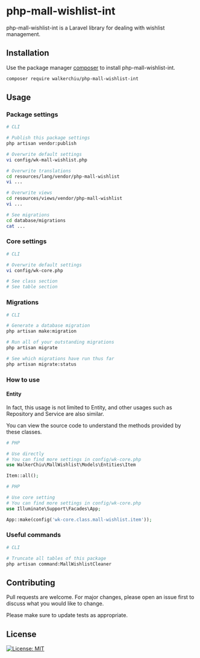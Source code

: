 # php-mall-wishlist-int

php-mall-wishlist-int is a Laravel library for dealing with wishlist management.

## Installation

Use the package manager [composer](https://getcomposer.org/download/) to install php-mall-wishlist-int.

``` bash
composer require walkerchiu/php-mall-wishlist-int
```

## Usage

### Package settings

``` bash
# CLI

# Publish this package settings
php artisan vendor:publish

# Overwrite default settings
vi config/wk-mall-wishlist.php

# Overwrite translations
cd resources/lang/vendor/php-mall-wishlist
vi ...

# Overwrite views
cd resources/views/vendor/php-mall-wishlist
vi ...

# See migrations
cd database/migrations
cat ...
```

### Core settings

``` bash
# CLI

# Overwrite default settings
vi config/wk-core.php

# See class section
# See table section
```

### Migrations

``` bash
# CLI

# Generate a database migration
php artisan make:migration

# Run all of your outstanding migrations
php artisan migrate

# See which migrations have run thus far
php artisan migrate:status
```

### How to use

#### Entity

In fact, this usage is not limited to Entity, and other usages such as Repository and Service are also similar.

You can view the source code to understand the methods provided by these classes.

``` php
# PHP

# Use directly
# You can find more settings in config/wk-core.php
use WalkerChiu\MallWishlist\Models\Entities\Item

Item::all();
```

``` php
# PHP

# Use core setting
# You can find more settings in config/wk-core.php
use Illuminate\Support\Facades\App;

App::make(config('wk-core.class.mall-wishlist.item'));
```

### Useful commands

``` bash
# CLI

# Truncate all tables of this package
php artisan command:MallWishlistCleaner
```

## Contributing

Pull requests are welcome. For major changes, please open an issue first to discuss what you would like to change.

Please make sure to update tests as appropriate.

## License

[![License: MIT](https://img.shields.io/badge/License-MIT-yellow.svg)](https://opensource.org/licenses/MIT)
